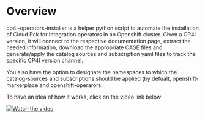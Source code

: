 # Overview

cp4i-operators-installer is a helper python script to automate the installation of Cloud Pak for Integration operators in an Openshift cluster. Given a CP4I version, it will connect to the respective documentation page, extract the needed information, download the appropriate CASE files and generate/apply the catalog sources and subscription yaml files to track the specific CP4I version channel.

You also have the option to designate the namespaces to which the catalog-sources and subscriptions should be applied (by defualt, openshift-markerplace and openshift-operarors.

To have an idea of how it works, click on the video link below

[![Watch the video](https://img.youtube.com/vi/JDQ1kJDeUwk/hqdefault.jpg)](https://youtu.be/JDQ1kJDeUwk)

